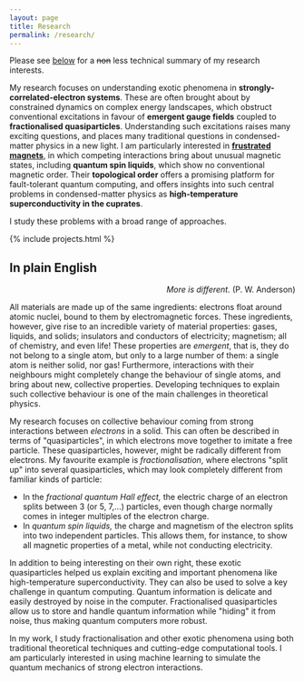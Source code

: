 ```yaml
---
layout: page
title: Research
permalink: /research/
---
```


Please see [below](#in-plain-english) for a ~~non~~ less technical summary of my research interests.

My research focuses on understanding exotic phenomena in **strongly-correlated-electron systems**.
These are often brought about by constrained dynamics on complex energy landscapes, which obstruct conventional excitations in favour of **emergent gauge fields** coupled to **fractionalised quasiparticles**.
Understanding such excitations raises many exciting questions, and places many traditional questions in condensed-matter physics in a new light.
I am particularly interested in [**frustrated magnets**](/research/frustrated-magnet), in which competing interactions bring about unusual magnetic states, including **quantum spin liquids**, which show no conventional magnetic order.
Their **topological order** offers a promising platform for fault-tolerant quantum computing, and offers insights into such central problems in condensed-matter physics as **high-temperature superconductivity in the cuprates**.

I study these problems with a broad range of approaches. 


{% include projects.html %}

## In plain English

<p style="text-align: right"> <i>More is different.</i> (P. W. Anderson)</p>

All materials are made up of the same ingredients: electrons float around atomic nuclei, bound to them by electromagnetic forces. These ingredients, however, give rise to an incredible variety of material properties: gases, liquids, and solids; insulators and conductors of electricity; magnetism; all of chemistry, and even life!
These properties are *emergent*, that is, they do not belong to a single atom, but only to a large number of them: a single atom is neither solid, nor gas!
Furthermore, interactions with their neighbours might completely change the behaviour of single atoms, and bring about new, collective properties.
Developing techniques to explain such collective behaviour is one of the main challenges in theoretical physics.

My research focuses on collective behaviour coming from strong interactions between *electrons* in a solid. This can often be described in terms of "quasiparticles", in which electrons move together to imitate a free particle. These quasiparticles, however, might be radically different from electrons. My favourite example is *fractionalisation*, where electrons "split up" into several quasiparticles, which may look completely different from familiar kinds of particle:

* In the *fractional quantum Hall effect,* the electric charge of an electron splits between 3 (or 5, 7,...) particles, even though charge normally comes in integer multiples of the electron charge.
* In *quantum spin liquids,* the charge and magnetism of the electron splits into two independent particles. This allows them, for instance, to show all magnetic properties of a metal, while not conducting electricity.

In addition to being interesting on their own right, these exotic quasiparticles helped us explain exciting and important phenomena like high-temperature superconductivity.
They can also be used to solve a key challenge in quantum computing. Quantum information is delicate and easily destroyed by noise in the computer. Fractionalised quasiparticles allow us to store and handle quantum information while "hiding" it from noise, thus making quantum computers more robust.

In my work, I study fractionalisation and other exotic phenomena using both traditional theoretical techniques and cutting-edge computational tools. I am particularly interested in using machine learning to simulate the quantum mechanics of strong electron interactions.
